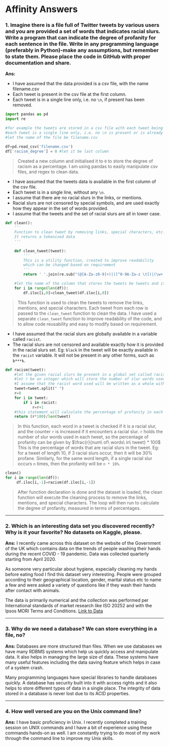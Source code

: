 
# Affinity Answers


### 1. Imagine there is a file full of Twitter tweets by various users and you are provided a set of words that indicates racial slurs. Write a program that can indicate the degree of profanity for each sentence in the file. Write in any programming language (preferably in Python)-make any assumptions, but remember to state them. Please place the code in GitHub with proper documentation and share. 

**Ans:**
* I have assumed that the data provided is a csv file, with the name filename.csv
* Each tweet is present in the csv file at the first column.
* Each tweet is in a single line only, i.e. no `\n`, if present has been removed.
```python
import pandas as pd
import re

#for example the tweets are stored in a csv file with each tweet being stored in a single row
#each tweet is a single line only, i.e. no \n is present or is already removed.
#let the name of the file be filename.csv

df=pd.read_csv('filename.csv')   
df['racism_degree'] = 0 #let it be last column
```
> Created a new column and initialised it to `0` to store the degree of racism as a percentage.
> I am using pandas to easily manipulate csv files, and regex to clean data.

* I have assumed that the tweets data is available in the first column of the csv file.
* Each tweet is in a single line, without any `\n`.
* I assume that there are no racial slurs in the links, or mentions.
* Racial slurs are not censored by special symbols, and are used exactly how they appear in the set of words provided.
* I assume that the tweets and the set of racial slurs are all in lower case.
```python
def clean():
	'''
	Function to clean tweet by removing links, special characters, etc. by using regex
	It returns a tokenised data
	'''
    
    def clean_tweet(tweet):
    	'''
    	This is a utility function, created to improve readability
    	which can be changed based on requirement
    	'''    
        return ' '.join(re.sub("(@[A-Za-z0-9]+)|([^0-9A-Za-z \t])|(\w+:\/\/\S+)", " ", tweet).split())

    #let the name of the column that stores the tweets be tweets and it is the first column of the dataset
    for i in range(len(df)):
        df.iloc[i,0]=clean_tweet(df.iloc[i,0])
```
> This function is used to clean the tweets to remove the links, mentions, and special characters.
> Each tweet from each row is passed to the `clean_tweet` function to clean the data.
> I have used a separate `clean_tweet` function to improve readability of the code, and to allow code reusability and easy to modify based on requirement.

* I have assumed that the racial slurs are globally available in a variable called `racist`.
*  The racial slurs are not censored and available exactly how it is provided in the racial slurs set. Eg: `black` in the tweet will be exactly available in the `racist` variable. It will not be present in any other forms, such as `b***k`.
```python
def racism(tweet):
    #let the given racial slurs be present in a global set called racist
    #let r be an integer which will store the number of slur words used in each tweet
    #I assume that the racist word used will be written as a whole without censoring
    tweet=tweet.split(" ")
    r=0
    for i in tweet:
        if i in racist:
            r=r+1
    #this statement will calculate the percentage of profanity in each sentence        
    return (r*100)/len(tweet)   
```
> In this function, each word in a tweet is checked if it is a racial slur, and the counter `r` is increased if it encounters a racial slur.
> `r` holds the number of slur words used in each tweet, so the percentage of profanity can be given by $\frac{r}{num\ of\ words\ in\ tweet} * 100$
> This is the percentage of words that are racial slurs in the tweet.
> Eg: for a tweet of length 10, if 3 racial slurs occur, then it will be 30% profane. Similarly, for the same word length, if a single racial slur occurs `n` times, then the profanity will be `n * 10%`.

```python
clean()
for i in range(len(df)):
     df.iloc[i,-1]=racism(df.iloc[i,-1])
```
> After function declaration is done and the dataset is loaded, the clean function will execute the cleaning process to remove the links, mentions, and special characters.
> The loop will then run to calculate the degree of profanity, measured in terms of percentages.
<hr>

### 2. Which is an interesting data set you discovered recently? Why is it your favorite? No datasets on Kaggle, please. 

**Ans:** I recently came across this dataset on the website of the Government of the UK which contains data on the trends of people washing their hands during the recent COVID - 19 pandemic. Data was collected quarterly starting from April 2020. 

As someone very particular about hygiene, especially cleaning my hands before eating food I find this dataset very interesting. People were grouped according to their geographical location, gender, marital status etc to name a few and were asked a variety of questions like if they wash their hands after contact with animals.
 
The data is primarily numerical and the collection was performed per International standards of market research like ISO 20252 and with the Ipsos MORI Terms and Conditions.
[Link to Data](https://www.data.gov.uk/dataset/1f9e8832-d668-43ff-9511-d01f8ce0af22/handwashing-consumer-tracker)

---

### 3. Why do we need a database? We can store everything in a file, no? 
**Ans:** Databases are more structured than files. When we use databases we have many RDBMS systems which help us quickly access and manipulate data. It also helps in managing the large size of data. These systems have many useful features including the data saving feature which helps in case of a system crash.  

Many programming languages have special libraries to handle databases quickly.  A database has security built into it with access rights and it also helps to store different types of data in a single place. The integrity of data stored in a database is never lost due to its ACID properties.

---
### 4. How well versed are you on the Unix command line?

**Ans:** I have basic proficiency in Unix. I recently completed a training session on UNIX commands and I have a bit of experience using these commands hands-on as well. I am constantly trying to do most of my work through the command line to improve my Unix skills.
